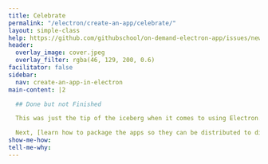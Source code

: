 ```yaml
---
title: Celebrate
permalink: "/electron/create-an-app/celebrate/"
layout: simple-class
help: https://github.com/githubschool/on-demand-electron-app/issues/new?title=I%20need%20help&body=Describe%20what%20you%20need%20help%20with%20here.&labels=Help%20Wanted
header:
  overlay_image: cover.jpeg
  overlay_filter: rgba(46, 129, 200, 0.6)
facilitator: false
sidebar:
  nav: create-an-app-in-electron
main-content: |2

  ## Done but not Finished

  This was just the tip of the iceberg when it comes to using Electron.

  Next, [learn how to package the apps so they can be distributed to different operating systems](../../package-your-app/) and explore the [electron community](https://electron.atom.io/community/).
show-me-how: 
tell-me-why: 
---
```


